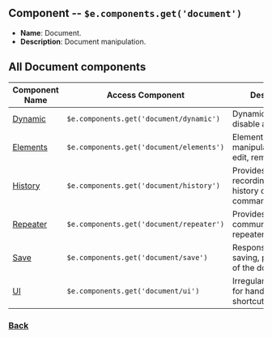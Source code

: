 ## Component -- `$e.components.get('document')`

*  **Name**: Document.
*  **Description**: Document manipulation.

## All **Document** components
| Component Name                                | Access Component                         | Description         
|-----------------------------------------------|------------------------------------------|-----------------------
| [Dynamic](edocument-dynamic.md)   | `$e.components.get('document/dynamic')`  | Dynamic enable, disable and change. 
| [Elements](edocument-elements.md) | `$e.components.get('document/elements')` | Elements manipulation. create, edit, remove, etc...
| [History](edocument-history.md)   | `$e.components.get('document/history')`  | Provides a way of recording\manipulate history of the commands.
| [Repeater](edocument-repeater.md) | `$e.components.get('document/repeater')` | Provides a way communicate with repeater.
| [Save](edocument-save.md)         | `$e.components.get('document/save')`     | Responsible for saving, publish, draft, of the document.
| [UI](edocument-ui.md)             | `$e.components.get('document/ui')`       | Irregular component for handling UI shortcuts.

### [Back](../method/ecommands-get-all.md) 
